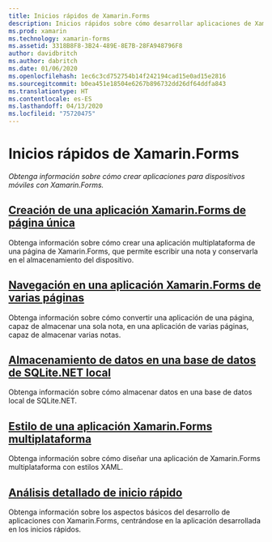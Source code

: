 ```yaml
---
title: Inicios rápidos de Xamarin.Forms
description: Inicios rápidos sobre cómo desarrollar aplicaciones de Xamarin.Forms con Visual Studio y Visual Studio para Mac.
ms.prod: xamarin
ms.technology: xamarin-forms
ms.assetid: 3318B8F8-3B24-489E-8E7B-28FA948796F8
author: davidbritch
ms.author: dabritch
ms.date: 01/06/2020
ms.openlocfilehash: 1ec6c3cd752754b14f242194cad15e0ad15e2816
ms.sourcegitcommit: b0ea451e18504e6267b896732dd26df64ddfa843
ms.translationtype: HT
ms.contentlocale: es-ES
ms.lasthandoff: 04/13/2020
ms.locfileid: "75720475"
---
```

# <a name="xamarinforms-quickstarts"></a>Inicios rápidos de Xamarin.Forms

_Obtenga información sobre cómo crear aplicaciones para dispositivos móviles con Xamarin.Forms._

## <a name="create-a-single-page-xamarinforms-application"></a>[Creación de una aplicación Xamarin.Forms de página única](single-page.md)

Obtenga información sobre cómo crear una aplicación multiplataforma de una página de Xamarin.Forms, que permite escribir una nota y conservarla en el almacenamiento del dispositivo.

## <a name="perform-navigation-in-a-multi-page-xamarinforms-application"></a>[Navegación en una aplicación Xamarin.Forms de varias páginas](multi-page.md)

Obtenga información sobre cómo convertir una aplicación de una página, capaz de almacenar una sola nota, en una aplicación de varias páginas, capaz de almacenar varias notas.

## <a name="store-data-in-a-local-sqlitenet-database"></a>[Almacenamiento de datos en una base de datos de SQLite.NET local](database.md)

Obtenga información sobre cómo almacenar datos en una base de datos local de SQLite.NET.

## <a name="style-a-cross-platform-xamarinforms-application"></a>[Estilo de una aplicación Xamarin.Forms multiplataforma](styling.md)

Obtenga información sobre cómo diseñar una aplicación de Xamarin.Forms multiplataforma con estilos XAML.

## <a name="quickstart-deep-dive"></a>[Análisis detallado de inicio rápido](deepdive.md)

Obtenga información sobre los aspectos básicos del desarrollo de aplicaciones con Xamarin.Forms, centrándose en la aplicación desarrollada en los inicios rápidos.
